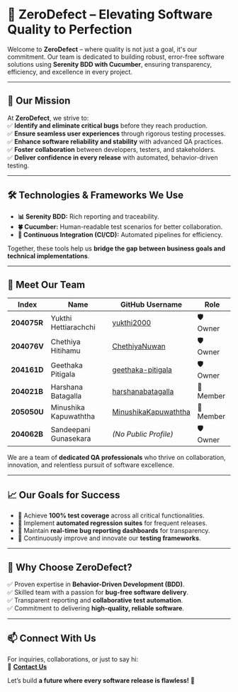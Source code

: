 # 🚀 **ZeroDefect** – Elevating Software Quality to Perfection  

Welcome to **ZeroDefect** – where quality is not just a goal, it's our commitment. Our team is dedicated to building robust, error-free software solutions using **Serenity BDD with Cucumber**, ensuring transparency, efficiency, and excellence in every project.

---

## 🎯 **Our Mission**  
At **ZeroDefect**, we strive to:  
✅ **Identify and eliminate critical bugs** before they reach production.  
✅ **Ensure seamless user experiences** through rigorous testing processes.  
✅ **Enhance software reliability and stability** with advanced QA practices.  
✅ **Foster collaboration** between developers, testers, and stakeholders.  
✅ **Deliver confidence in every release** with automated, behavior-driven testing.

---

## 🛠️ **Technologies & Frameworks We Use**  
- **📊 Serenity BDD:** Rich reporting and traceability.  
- **🍀 Cucumber:** Human-readable test scenarios for better collaboration.  
- **🧪 Continuous Integration (CI/CD):** Automated pipelines for efficiency.  

Together, these tools help us **bridge the gap between business goals and technical implementations**.

---

## 👥 **Meet Our Team**  

| **Index** | **Name**              | **GitHub Username**    | **Role**  |  
|-----------|------------------------|-------------------------|---------|  
| **204075R** | Yukthi Hettiarachchi | [yukthi2000](https://github.com/yukthi2000) | 🛡️ Owner |  
| **204076V** | Chethiya Hitihamu    | [ChethiyaNuwan](https://github.com/ChethiyaNuwan) | 🛡️ Owner |  
| **204161D** | Geethaka Pitigala    | [geethaka-pitigala](https://github.com/geethaka-pitigala) | 🛡️ Owner |  
| **204021B** | Harshana Batagalla   | [harshanabatagalla](https://github.com/harshanabatagalla) | 👤 Member |  
| **205050U** | Minushika Kapuwaththa | [MinushikaKapuwaththa](https://github.com/MinushikaKapuwaththa) | 👤 Member |  
| **204062B** | Sandeepani Gunasekara | *(No Public Profile)* | 🛡️ Owner |  

We are a team of **dedicated QA professionals** who thrive on collaboration, innovation, and relentless pursuit of software excellence.  

---

## 📈 **Our Goals for Success**  
- 📌 Achieve **100% test coverage** across all critical functionalities.  
- 📌 Implement **automated regression suites** for frequent releases.  
- 📌 Maintain **real-time bug reporting dashboards** for transparency.  
- 📌 Continuously improve and innovate our **testing frameworks**.  

---

## 🌟 **Why Choose ZeroDefect?**  
✅ Proven expertise in **Behavior-Driven Development (BDD)**.  
✅ Skilled team with a passion for **bug-free software delivery**.  
✅ Transparent reporting and **collaborative test automation**.  
✅ Commitment to delivering **high-quality, reliable software**.  

---

## 📫 **Connect With Us**  
For inquiries, collaborations, or just to say hi:  
📧 **[Contact Us](mailto:contact@zerodefect.qa)**  

Let’s build **a future where every software release is flawless!** 🚀  
